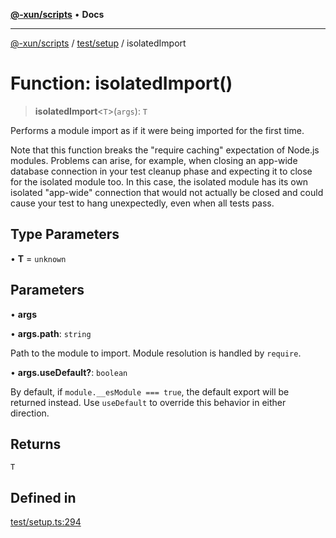 [**@-xun/scripts**](../../../README.md) • **Docs**

***

[@-xun/scripts](../../../README.md) / [test/setup](../README.md) / isolatedImport

# Function: isolatedImport()

> **isolatedImport**\<`T`\>(`args`): `T`

Performs a module import as if it were being imported for the first time.

Note that this function breaks the "require caching" expectation of Node.js
modules. Problems can arise, for example, when closing an app-wide database
connection in your test cleanup phase and expecting it to close for the
isolated module too. In this case, the isolated module has its own isolated
"app-wide" connection that would not actually be closed and could cause your
test to hang unexpectedly, even when all tests pass.

## Type Parameters

• **T** = `unknown`

## Parameters

• **args**

• **args.path**: `string`

Path to the module to import. Module resolution is handled by `require`.

• **args.useDefault?**: `boolean`

By default, if `module.__esModule === true`, the default export will be
returned instead. Use `useDefault` to override this behavior in either
direction.

## Returns

`T`

## Defined in

[test/setup.ts:294](https://github.com/Xunnamius/xscripts/blob/4c305ac01bcb5579e4796a0cd2b08508dc5de5e1/test/setup.ts#L294)
